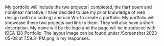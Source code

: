 
My portfolio will include the two projects I completed, the flarf poem and nonlinear narrative. I have decided to use my prior knowledge of web design (with no coding) and use Wix to create a portfolio. My portfolio will showcase these two projects and link to them. They will also have a short description. My name will be the logo and the page will be introduced with IDEA 120 Portfolio. The layout image can be found under /Screenshot 2023-05-08 at 7.59.31 PM.png in my responses. 

